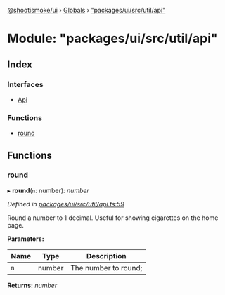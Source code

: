 [@shootismoke/ui](../README.md) › [Globals](../globals.md) › ["packages/ui/src/util/api"](_packages_ui_src_util_api_.md)

# Module: "packages/ui/src/util/api"

## Index

### Interfaces

* [Api](../interfaces/_packages_ui_src_util_api_.api.md)

### Functions

* [round](_packages_ui_src_util_api_.md#round)

## Functions

###  round

▸ **round**(`n`: number): *number*

*Defined in [packages/ui/src/util/api.ts:59](https://github.com/shootismoke/common/blob/29c80cb/packages/ui/src/util/api.ts#L59)*

Round a number to 1 decimal. Useful for showing cigarettes on the home page.

**Parameters:**

Name | Type | Description |
------ | ------ | ------ |
`n` | number | The number to round;  |

**Returns:** *number*
